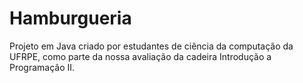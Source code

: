 # Hamburgueria
Projeto em Java criado por estudantes de ciência da computação da UFRPE, como parte da nossa avaliação da cadeira Introdução a Programação II.
